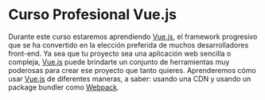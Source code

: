 # Curso Profesional Vue.js

Durante este curso estaremos aprendiendo [Vue.js](https://vuejs.org/), el framework progresivo que se ha convertido en la elección preferida
de muchos desarrolladores front-end. Ya sea que tu proyecto sea una aplicación web sencilla o compleja,
[Vue.js](https://vuejs.org/) puede brindarte un conjunto de herramientas muy poderosas para crear ese proyecto que tanto quieres.
Aprenderemos cómo usar [Vue.js](https://vuejs.org/) de diferentes maneras, a saber: usando una CDN y usando un 
package bundler como [Webpack](https://webpack.js.org/).